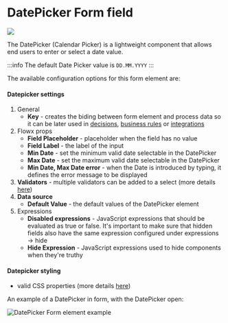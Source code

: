 # DatePicker Form field

![](https://s3.eu-west-1.amazonaws.com/docx.flowx.ai/2.13/datepicker_form_field.png)

The DatePicker (Calendar Picker) is a lightweight component that allows end users to enter or select a date value.&#x20;

:::info
The default Date Picker value is `DD.MM.YYYY`
:::

The available configuration options for this form element are:

#### Datepicker settings

1. General
   * **Key** - creates the biding between form element and process data so it can be later used in [decisions](../../../node/exclusive-gateway-node.md), [business rules](../../../node/task-node/task-node.md) or [integrations](../../../node/message-send-received-task-node.md)
2. Flowx props
   * **Field Placeholder** - placeholder when the field has no value
   * **Field Label** - the label of the input
   * **Min Date** - set the minimum valid date selectable in the DatePicker
   * **Max Date** - set the maximum valid date selectable in the DatePicker
   * **Min Date, Max Date error** - when the Date is introduced by typing, it defines the error message to be displayed
3. **Validators** - multiple validators can be added to a select (more details [here](../../validators.md))
4. **Data source**
   * **Default Value** - the default values of the DatePicker element
5. Expressions
   * **Disabled expressions** - JavaScript expressions that should be evaluated as true or false. It's important to make sure that hidden fields also have the same expression configured under expressions → hide
   * **Hide Expression** - JavaScript expressions used to hide components when they're truthy

#### Datepicker styling

* valid CSS properties (more details [here](../../#styling))

An example of a DatePicker in form, with the DatePicker open:

![DatePicker Form element example](https://s3.eu-west-1.amazonaws.com/docx.flowx.ai/2.13/datepicker_styling.png)